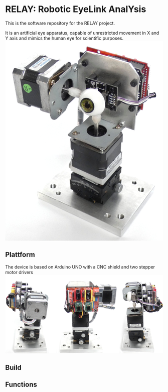 # RELAY: Robotic EyeLink AnalYsis

This is the software repository for the RELAY project. 


It is an artificial eye apparatus, capable of unrestricted movement in X and Y axis and mimics the human eye for scientific purposes.
![RELAY](pictures/front.jpg)
## Plattform

The device is based on Arduino UNO with a CNC shield and two stepper motor drivers
![RELAY](pictures/side_back.JPG)

## Build

## Functions
